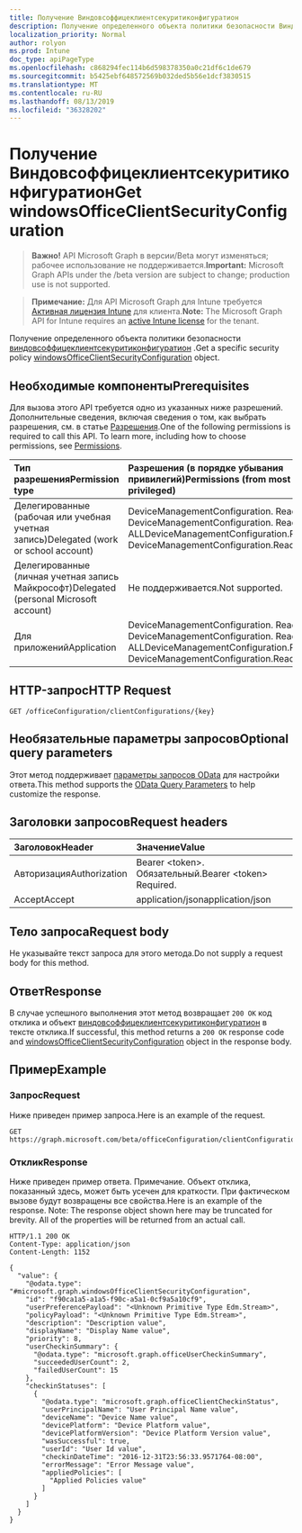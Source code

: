 ```yaml
---
title: Получение Виндовсоффицеклиентсекуритиконфигуратион
description: Получение определенного объекта политики безопасности Виндовсоффицеклиентсекуритиконфигуратион.
localization_priority: Normal
author: rolyon
ms.prod: Intune
doc_type: apiPageType
ms.openlocfilehash: c868294fec114b6d598378350a0c21df6c1de679
ms.sourcegitcommit: b5425ebf648572569b032ded5b56e1dcf3830515
ms.translationtype: MT
ms.contentlocale: ru-RU
ms.lasthandoff: 08/13/2019
ms.locfileid: "36328202"
---
```

# <a name="get-windowsofficeclientsecurityconfiguration"></a><span data-ttu-id="6baac-103">Получение Виндовсоффицеклиентсекуритиконфигуратион</span><span class="sxs-lookup"><span data-stu-id="6baac-103">Get windowsOfficeClientSecurityConfiguration</span></span>

> <span data-ttu-id="6baac-104">**Важно!** API Microsoft Graph в версии/Beta могут изменяться; рабочее использование не поддерживается.</span><span class="sxs-lookup"><span data-stu-id="6baac-104">**Important:** Microsoft Graph APIs under the /beta version are subject to change; production use is not supported.</span></span>

> <span data-ttu-id="6baac-105">**Примечание:** Для API Microsoft Graph для Intune требуется [Активная лицензия Intune](https://go.microsoft.com/fwlink/?linkid=839381) для клиента.</span><span class="sxs-lookup"><span data-stu-id="6baac-105">**Note:** The Microsoft Graph API for Intune requires an [active Intune license](https://go.microsoft.com/fwlink/?linkid=839381) for the tenant.</span></span>

<span data-ttu-id="6baac-106">Получение определенного объекта политики безопасности [виндовсоффицеклиентсекуритиконфигуратион](../resources/intune-cirrus-windowsofficeclientsecurityconfiguration.md) .</span><span class="sxs-lookup"><span data-stu-id="6baac-106">Get a specific security policy [windowsOfficeClientSecurityConfiguration](../resources/intune-cirrus-windowsofficeclientsecurityconfiguration.md) object.</span></span>

## <a name="prerequisites"></a><span data-ttu-id="6baac-107">Необходимые компоненты</span><span class="sxs-lookup"><span data-stu-id="6baac-107">Prerequisites</span></span>
<span data-ttu-id="6baac-p101">Для вызова этого API требуется одно из указанных ниже разрешений. Дополнительные сведения, включая сведения о том, как выбрать разрешения, см. в статье [Разрешения](/graph/permissions-reference).</span><span class="sxs-lookup"><span data-stu-id="6baac-p101">One of the following permissions is required to call this API. To learn more, including how to choose permissions, see [Permissions](/graph/permissions-reference).</span></span>

|<span data-ttu-id="6baac-110">Тип разрешения</span><span class="sxs-lookup"><span data-stu-id="6baac-110">Permission type</span></span>|<span data-ttu-id="6baac-111">Разрешения (в порядке убывания привилегий)</span><span class="sxs-lookup"><span data-stu-id="6baac-111">Permissions (from most to least privileged)</span></span>|
|:---|:---|
|<span data-ttu-id="6baac-112">Делегированные (рабочая или учебная учетная запись)</span><span class="sxs-lookup"><span data-stu-id="6baac-112">Delegated (work or school account)</span></span>|<span data-ttu-id="6baac-113">DeviceManagementConfiguration. ReadWrite. ALL DeviceManagementConfiguration. Read. ALL</span><span class="sxs-lookup"><span data-stu-id="6baac-113">DeviceManagementConfiguration.ReadWrite.All DeviceManagementConfiguration.Read.All</span></span>|
|<span data-ttu-id="6baac-114">Делегированные (личная учетная запись Майкрософт)</span><span class="sxs-lookup"><span data-stu-id="6baac-114">Delegated (personal Microsoft account)</span></span>|<span data-ttu-id="6baac-115">Не поддерживается.</span><span class="sxs-lookup"><span data-stu-id="6baac-115">Not supported.</span></span>|
|<span data-ttu-id="6baac-116">Для приложений</span><span class="sxs-lookup"><span data-stu-id="6baac-116">Application</span></span>|<span data-ttu-id="6baac-117">DeviceManagementConfiguration. ReadWrite. ALL DeviceManagementConfiguration. Read. ALL</span><span class="sxs-lookup"><span data-stu-id="6baac-117">DeviceManagementConfiguration.ReadWrite.All DeviceManagementConfiguration.Read.All</span></span>|

## <a name="http-request"></a><span data-ttu-id="6baac-118">HTTP-запрос</span><span class="sxs-lookup"><span data-stu-id="6baac-118">HTTP Request</span></span>
<!-- {
  "blockType": "ignored"
}
-->
``` http
GET /officeConfiguration/clientConfigurations/{key}
```

## <a name="optional-query-parameters"></a><span data-ttu-id="6baac-119">Необязательные параметры запросов</span><span class="sxs-lookup"><span data-stu-id="6baac-119">Optional query parameters</span></span>
<span data-ttu-id="6baac-120">Этот метод поддерживает [параметры запросов OData](https://developer.microsoft.com/en-us/graph/docs/overview/query_parameters) для настройки ответа.</span><span class="sxs-lookup"><span data-stu-id="6baac-120">This method supports the [OData Query Parameters](https://developer.microsoft.com/en-us/graph/docs/overview/query_parameters) to help customize the response.</span></span>

## <a name="request-headers"></a><span data-ttu-id="6baac-121">Заголовки запросов</span><span class="sxs-lookup"><span data-stu-id="6baac-121">Request headers</span></span>
|<span data-ttu-id="6baac-122">Заголовок</span><span class="sxs-lookup"><span data-stu-id="6baac-122">Header</span></span>|<span data-ttu-id="6baac-123">Значение</span><span class="sxs-lookup"><span data-stu-id="6baac-123">Value</span></span>|
|:---|:---|
|<span data-ttu-id="6baac-124">Авторизация</span><span class="sxs-lookup"><span data-stu-id="6baac-124">Authorization</span></span>|<span data-ttu-id="6baac-125">Bearer &lt;token&gt;. Обязательный.</span><span class="sxs-lookup"><span data-stu-id="6baac-125">Bearer &lt;token&gt; Required.</span></span>|
|<span data-ttu-id="6baac-126">Accept</span><span class="sxs-lookup"><span data-stu-id="6baac-126">Accept</span></span>|<span data-ttu-id="6baac-127">application/json</span><span class="sxs-lookup"><span data-stu-id="6baac-127">application/json</span></span>|

## <a name="request-body"></a><span data-ttu-id="6baac-128">Тело запроса</span><span class="sxs-lookup"><span data-stu-id="6baac-128">Request body</span></span>
<span data-ttu-id="6baac-129">Не указывайте текст запроса для этого метода.</span><span class="sxs-lookup"><span data-stu-id="6baac-129">Do not supply a request body for this method.</span></span>

## <a name="response"></a><span data-ttu-id="6baac-130">Ответ</span><span class="sxs-lookup"><span data-stu-id="6baac-130">Response</span></span>
<span data-ttu-id="6baac-131">В случае успешного выполнения этот метод возвращает `200 OK` код отклика и объект [виндовсоффицеклиентсекуритиконфигуратион](../resources/intune-cirrus-windowsofficeclientsecurityconfiguration.md) в тексте отклика.</span><span class="sxs-lookup"><span data-stu-id="6baac-131">If successful, this method returns a `200 OK` response code and [windowsOfficeClientSecurityConfiguration](../resources/intune-cirrus-windowsofficeclientsecurityconfiguration.md) object in the response body.</span></span>

## <a name="example"></a><span data-ttu-id="6baac-132">Пример</span><span class="sxs-lookup"><span data-stu-id="6baac-132">Example</span></span>

### <a name="request"></a><span data-ttu-id="6baac-133">Запрос</span><span class="sxs-lookup"><span data-stu-id="6baac-133">Request</span></span>
<span data-ttu-id="6baac-134">Ниже приведен пример запроса.</span><span class="sxs-lookup"><span data-stu-id="6baac-134">Here is an example of the request.</span></span>
``` http
GET https://graph.microsoft.com/beta/officeConfiguration/clientConfigurations/{key}
```

### <a name="response"></a><span data-ttu-id="6baac-135">Отклик</span><span class="sxs-lookup"><span data-stu-id="6baac-135">Response</span></span>
<span data-ttu-id="6baac-p102">Ниже приведен пример ответа. Примечание. Объект отклика, показанный здесь, может быть усечен для краткости. При фактическом вызове будут возвращены все свойства.</span><span class="sxs-lookup"><span data-stu-id="6baac-p102">Here is an example of the response. Note: The response object shown here may be truncated for brevity. All of the properties will be returned from an actual call.</span></span>
``` http
HTTP/1.1 200 OK
Content-Type: application/json
Content-Length: 1152

{
  "value": {
    "@odata.type": "#microsoft.graph.windowsOfficeClientSecurityConfiguration",
    "id": "f90ca1a5-a1a5-f90c-a5a1-0cf9a5a10cf9",
    "userPreferencePayload": "<Unknown Primitive Type Edm.Stream>",
    "policyPayload": "<Unknown Primitive Type Edm.Stream>",
    "description": "Description value",
    "displayName": "Display Name value",
    "priority": 8,
    "userCheckinSummary": {
      "@odata.type": "microsoft.graph.officeUserCheckinSummary",
      "succeededUserCount": 2,
      "failedUserCount": 15
    },
    "checkinStatuses": [
      {
        "@odata.type": "microsoft.graph.officeClientCheckinStatus",
        "userPrincipalName": "User Principal Name value",
        "deviceName": "Device Name value",
        "devicePlatform": "Device Platform value",
        "devicePlatformVersion": "Device Platform Version value",
        "wasSuccessful": true,
        "userId": "User Id value",
        "checkinDateTime": "2016-12-31T23:56:33.9571764-08:00",
        "errorMessage": "Error Message value",
        "appliedPolicies": [
          "Applied Policies value"
        ]
      }
    ]
  }
}
```






